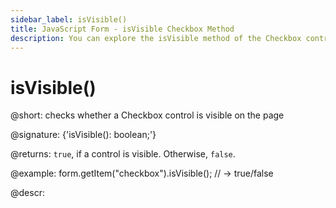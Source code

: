 ```yaml
---
sidebar_label: isVisible()
title: JavaScript Form - isVisible Checkbox Method 
description: You can explore the isVisible method of the Checkbox control of Form in the documentation of the DHTMLX JavaScript UI library. Browse developer guides and API reference, try out code examples and live demos, and download a free 30-day evaluation version of DHTMLX Suite.
---
```


# isVisible()

@short: checks whether a Checkbox control is visible on the page

@signature: {'isVisible(): boolean;'}

@returns:
`true`, if a control is visible. Otherwise, `false`.

@example:
form.getItem("checkbox").isVisible(); // -> true/false

@descr:
